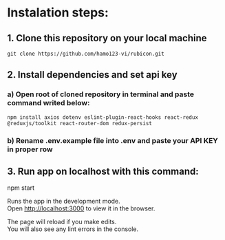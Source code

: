 # Instalation steps: 

## 1. Clone this repository on your local machine

    git clone https://github.com/hamo123-vi/rubicon.git

## 2. Install dependencies and set api key

###     a) Open root of cloned repository in terminal and paste command writed below: 

    npm install axios dotenv eslint-plugin-react-hooks react-redux @reduxjs/toolkit react-router-dom redux-persist

###     b) Rename .env.example file into .env and paste your API KEY in proper row

## 3. Run app on localhost with this command:



   npm start


Runs the app in the development mode.\
Open [http://localhost:3000](http://localhost:3000) to view it in the browser.

The page will reload if you make edits.\
You will also see any lint errors in the console.
